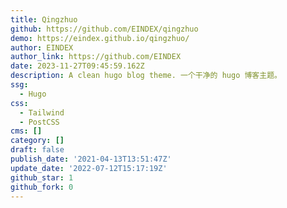 ```yaml
---
title: Qingzhuo
github: https://github.com/EINDEX/qingzhuo
demo: https://eindex.github.io/qingzhuo/
author: EINDEX
author_link: https://github.com/EINDEX
date: 2023-11-27T09:45:59.162Z
description: A clean hugo blog theme. 一个干净的 hugo 博客主题。
ssg:
  - Hugo
css:
  - Tailwind
  - PostCSS
cms: []
category: []
draft: false
publish_date: '2021-04-13T13:51:47Z'
update_date: '2022-07-12T15:17:19Z'
github_star: 1
github_fork: 0
---
```

